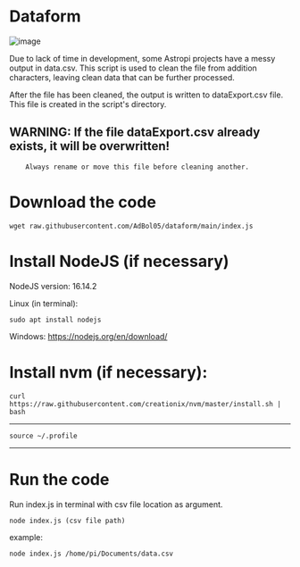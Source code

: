 # Dataform
![image](https://user-images.githubusercontent.com/98588523/152417709-2008e586-28c6-4f2a-9e84-af8307ac01b9.png)

Due to lack of time in development, some Astropi projects have a messy output in data.csv.
This script is used to clean the file from addition characters, leaving clean data that can be further processed.

After the file has been cleaned, the output is written to dataExport.csv file.
This file is created in the script's directory.

## WARNING: If the file dataExport.csv already exists, it will be overwritten!
        Always rename or move this file before cleaning another.

# Download the code

    wget raw.githubusercontent.com/AdBol05/dataform/main/index.js 


# Install NodeJS (if necessary)
NodeJS version: 16.14.2

Linux (in terminal):

    sudo apt install nodejs

Windows: https://nodejs.org/en/download/

# Install nvm (if necessary):

    curl https://raw.githubusercontent.com/creationix/nvm/master/install.sh | bash  
_____________________________________________________________________________________________


    source ~/.profile


_____________________________________________________________________________________________

# Run the code
Run index.js in terminal with csv file location as argument.

    node index.js (csv file path)


example:

    node index.js /home/pi/Documents/data.csv
